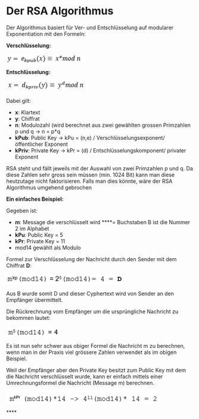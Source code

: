 # Der RSA Algorithmus

Der Algorithmus basiert für Ver- und Entschlüsselung auf modularer Exponentiation mit den Formeln:

**Verschlüsselung:**

![](../../.gitbook/assets/rsa_verschluesselung.png)

**Entschlüsselung:**

![](../../.gitbook/assets/rsa_entschluesselung.png)

Dabei gilt:

* **x**: Klartext
* **y**: Chiffrat
* **n**: Modulozahl \(wird berechnet aus zwei gewählten grossen Primzahlen p und q -&gt; n = p\*q
* **kPub**: Public Key -&gt; kPu = \(n,e\) / Verschlüsselungsexponent/ öffentlicher Exponent
* **kPriv**: Private Key -&gt; kPr = \(d\) / Entschlüsselungskomponent/ privater Exponent

RSA steht und fällt jeweils mit der Auswahl von zwei Primzahlen p und q. Da diese Zahlen sehr gross sein müssen \(min. 1024 Bit\) kann man diese heutzutage nicht faktorisieren. Falls man dies könnte, wäre der RSA Algorithmus umgehend gebrochen

**Ein einfaches Beispiel:**

Gegeben ist:

* **m**: Message die verschlüsselt wird ****= Buchstaben B ist die Nummer 2 im Alphabet
* **kPu**: Public Key = 5
* **kPr**: Private Key = 11
* mod14 gewählt als Modulo

Formel zur Verschlüsselung der Nachricht durch den Sender mit dem Chiffrat **D**:

![](../../.gitbook/assets/rsa_beispiel.png)

Aus B wurde somit D und dieser Cyphertext wird von Sender an den Empfänger übermittelt.

Die Rückrechnung vom Empfänger um die ursprüngliche Nachricht zu bekommen lautet:

![](../../.gitbook/assets/rsa_beispiel_2.png)

Es ist nun sehr schwer aus obiger Formel die Nachricht m zu berechnen, wenn man in der Praxis viel grössere Zahlen verwendet als im obigen Beispiel. 

Weil der Empfänger aber den Private Key besitzt zum Public Key mit dem die Nachricht verschlüsselt wurde, kann er einfach mittels einer Umrechnungsformel die Nachricht \(Message m\) berechnen.

![](../../.gitbook/assets/rsa_beispiel_3.png)





\*\*\*\*



